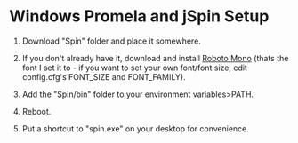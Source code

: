 # Windows Promela and jSpin Setup
1) Download "Spin" folder and place it somewhere.

2) If you don't already have it, download and install [Roboto Mono](https://fonts.google.com/specimen/Roboto+Mono) (thats the font I set it to - if you want to set your own font/font size, edit config.cfg's FONT_SIZE and FONT_FAMILY).

3) Add the "Spin/bin" folder to your environment variables>PATH.

4) Reboot.

5) Put a shortcut to "spin.exe" on your desktop for convenience.
